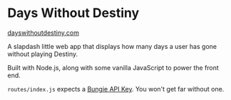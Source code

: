 # Days Without Destiny
[dayswithoutdestiny.com](http://dayswithoutdestiny.com/)

A slapdash little web app that displays how many days a user has gone without playing Destiny.

Built with Node.js, along with some vanilla JavaScript to power the front end.

`routes/index.js` expects a [Bungie API Key](https://www.bungie.net/en/User/API). You won't get far without one. 
